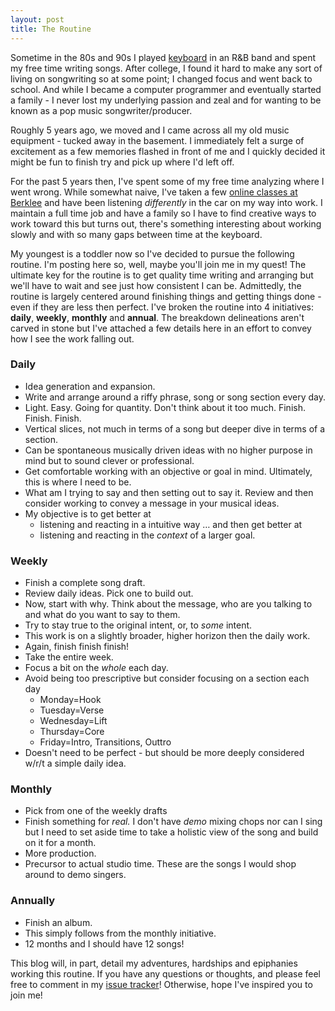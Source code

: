 ```yaml
---
layout: post
title: The Routine
---
```


Sometime in the 80s and 90s I played [keyboard](http://www.vintagesynth.com/roland/jx3p.php) in an R&B band and spent my free time writing songs. After college, I found it hard to make any sort of living on songwriting so at some point; I changed focus and went back to school. And while I became a computer programmer and eventually started a family - I never lost my underlying passion and zeal and for wanting to be known as a pop music songwriter/producer.

Roughly 5 years ago, we moved and I came across all my old music equipment - tucked away in the basement. I immediately felt a surge of excitement as a few memories flashed in front of me and I quickly decided it might be fun to finish try and pick up where I'd left off.

For the past 5 years then, I've spent some of my free time analyzing where I went wrong. While somewhat naive, I've taken a few [online classes at Berklee](https://online.berklee.edu/courses/music-production-analysis) and have been listening _differently_ in the car on my way into work. I maintain a full time job and have a family so I have to find creative ways to work toward this but turns out, there's something interesting about working slowly and with so many gaps between time at the keyboard.

My youngest is a toddler now so I've decided to pursue the following routine. I'm posting here so, well, maybe you'll join me in my quest! The ultimate key for the routine is to get quality time writing and arranging but we'll have to wait and see just how consistent I can be. Admittedly, the routine is largely centered around finishing things and getting things done - even if they are less then perfect. I've broken the routine into 4 initiatives: **daily**, **weekly**, **monthly** and **annual**. The breakdown delineations aren't carved in stone but I've attached a few details here in an effort to convey how I see the work falling out.

### Daily

   - Idea generation and expansion.
   - Write and arrange around a riffy phrase, song or song section every day.
   - Light. Easy. Going for quantity. Don't think about it too much. Finish. Finish. Finish.
   - Vertical slices, not much in terms of a song but deeper dive in terms of a section.
   - Can be spontaneous musically driven ideas with no higher purpose in mind but to sound clever or professional.
   - Get comfortable working with an objective or goal in mind. Ultimately, this is where I need to be.
   - What am I trying to say and then setting out to say it. Review and then consider working to convey a message in your musical ideas.
   - My objective is to get better at
     - listening and reacting in a intuitive way &hellip; and then get better at
	 - listening and reacting in the _context_ of a larger goal.

### Weekly

   - Finish a complete song draft.
   - Review daily ideas. Pick one to build out.
   - Now, start with why. Think about the message, who are you talking to and what do you want to say to them.
   - Try to stay true to the original intent, or, to _some_ intent.
   - This work is on a slightly broader, higher horizon then the daily work.
   - Again, finish finish finish!
   - Take the entire week.
   - Focus a bit on the _whole_ each day.
   - Avoid being too prescriptive but consider focusing on a section each day
     - Monday=Hook
	 - Tuesday=Verse
	 - Wednesday=Lift
	 - Thursday=Core
	 - Friday=Intro, Transitions, Outtro
   - Doesn't need to be perfect - but should be more deeply considered w/r/t a simple daily idea.

### Monthly

  - Pick from one of the weekly drafts
  - Finish something for _real._ I don't have _demo_ mixing chops nor can I sing but I need to set aside time to take a holistic view of the song and build on it for a month.
  - More production.
  - Precursor to actual studio time. These are the songs I would shop around to demo singers.

### Annually

  - Finish an album.
  - This simply follows from the monthly initiative.
  - 12 months and I should have 12 songs!

This blog will, in part, detail my adventures, hardships and epiphanies working this routine. If you have any questions or thoughts, and please feel free to comment in my [issue tracker](https://github.com/TheSongwritingExperimentWebsites/com.thesongwritingexperiment.blog/issues)! Otherwise, hope I've inspired you to join me!

